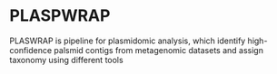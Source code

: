 # PLASPWRAP
PLASWRAP is pipeline for plasmidomic analysis, which identify high-confidence palsmid contigs from metagenomic datasets and assign taxonomy using different tools
